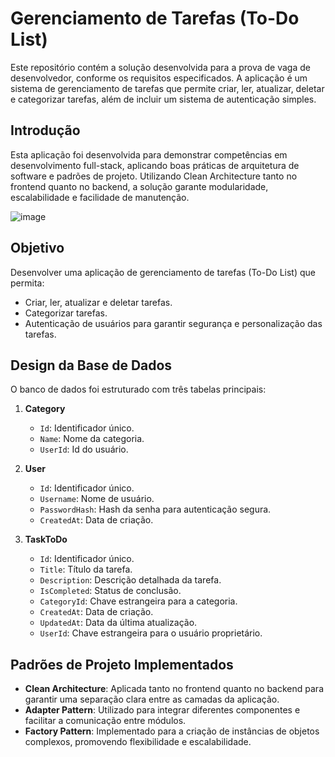 # Gerenciamento de Tarefas (To-Do List)

Este repositório contém a solução desenvolvida para a prova de vaga de desenvolvedor, conforme os requisitos especificados. A aplicação é um sistema de gerenciamento de tarefas que permite criar, ler, atualizar, deletar e categorizar tarefas, além de incluir um sistema de autenticação simples.

## Introdução

Esta aplicação foi desenvolvida para demonstrar competências em desenvolvimento full-stack, aplicando boas práticas de arquitetura de software e padrões de projeto. Utilizando Clean Architecture tanto no frontend quanto no backend, a solução garante modularidade, escalabilidade e facilidade de manutenção.


![image](https://github.com/user-attachments/assets/e37dc340-405f-4b29-b201-7ad570d4bd1c)


## Objetivo

Desenvolver uma aplicação de gerenciamento de tarefas (To-Do List) que permita:

- Criar, ler, atualizar e deletar tarefas.
- Categorizar tarefas.
- Autenticação de usuários para garantir segurança e personalização das tarefas.

## Design da Base de Dados

O banco de dados foi estruturado com três tabelas principais:

1. **Category**
   - `Id`: Identificador único.
   - `Name`: Nome da categoria.
   - `UserId`: Id do usuário.

2. **User**
   - `Id`: Identificador único.
   - `Username`: Nome de usuário.
   - `PasswordHash`: Hash da senha para autenticação segura.
   - `CreatedAt`: Data de criação.

3. **TaskToDo**
   - `Id`: Identificador único.
   - `Title`: Título da tarefa.
   - `Description`: Descrição detalhada da tarefa.
   - `IsCompleted`: Status de conclusão.
   - `CategoryId`: Chave estrangeira para a categoria.
   - `CreatedAt`: Data de criação.
   - `UpdatedAt`: Data da última atualização.
   - `UserId`: Chave estrangeira para o usuário proprietário.

## Padrões de Projeto Implementados

- **Clean Architecture**: Aplicada tanto no frontend quanto no backend para garantir uma separação clara entre as camadas da aplicação.
- **Adapter Pattern**: Utilizado para integrar diferentes componentes e facilitar a comunicação entre módulos.
- **Factory Pattern**: Implementado para a criação de instâncias de objetos complexos, promovendo flexibilidade e escalabilidade.
